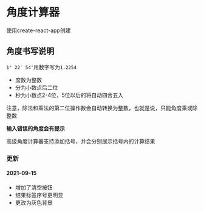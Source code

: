 <!--
 * @Author: imsixn
 * @Date: 2021-08-30 16:15:34
 * @LastEditors: imsixn
 * @LastEditTime: 2021-09-19 21:15:29
 * @Description: file content
-->
# 角度计算器
使用create-react-app创建

## 角度书写说明

`1° 22′ 54″`用数字写为`1.2254`

- 度数为整数
- 分为小数点后二位
- 秒为小数点2-4位，5位以后的将自动四舍五入

注意，除法和乘法的第二位操作数会自动转换为整数，也就是说，只能角度乘或除整数

**输入错误的角度会有提示**

高级角度计算器支持添加括号，并会分别展示括号内的计算结果

### 更新
#### 2021-09-15

- 增加了清空按钮
- 结果标签序号更明显
- 更改为灰色背景